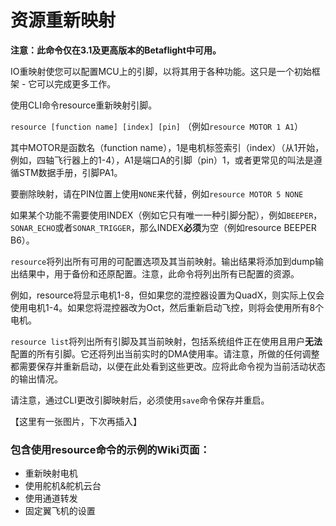 # 资源重新映射

**注意：此命令仅在3.1及更高版本的Betaflight中可用。**

IO重映射使您可以配置MCU上的引脚，以将其用于各种功能。这只是一个初始框架 - 它可以完成更多工作。

使用CLI命令resource重新映射引脚。

`resource [function name] [index] [pin]` （例如`resource MOTOR 1 A1`）

其中MOTOR是函数名（function name），1是电机标签索引（index）（从1开始，例如，四轴飞行器上的1-4），A1是端口A的引脚（pin）1，或者更常见的叫法是遵循STM数据手册，引脚PA1。

要删除映射，请在PIN位置上使用`NONE`来代替，例如`resource MOTOR 5 NONE`

如果某个功能不需要使用INDEX（例如它只有唯一一种引脚分配），例如`BEEPER`，`SONAR_ECHO`或者`SONAR_TRIGGER`，那么INDEX**必须**为空（例如resource BEEPER B6）。

`resource`将列出所有可用的可配置选项及其当前映射。输出结果将添加到dump输出结果中，用于备份和还原配置。注意，此命令将列出所有已配置的资源。

例如，resource将显示电机1-8，但如果您的混控器设置为QuadX，则实际上仅会使用电机1-4。如果您将混控器改为Oct，然后重新启动飞控，则将会使用所有8个电机。

`resource list`将列出所有引脚及其当前映射，包括系统组件正在使用且用户**无法**配置的所有引脚。它还将列出当前实时的DMA使用率。请注意，所做的任何调整都需要保存并重新启动，以便在此处看到这些更改。应将此命令视为当前活动状态的输出情况。

请注意，通过CLI更改引脚映射后，必须使用`save`命令保存并重启。

【这里有一张图片，下次再插入】

### 包含使用resource命令的示例的Wiki页面：

* 重新映射电机
* 使用舵机&舵机云台
* 使用通道转发
* 固定翼飞机的设置

